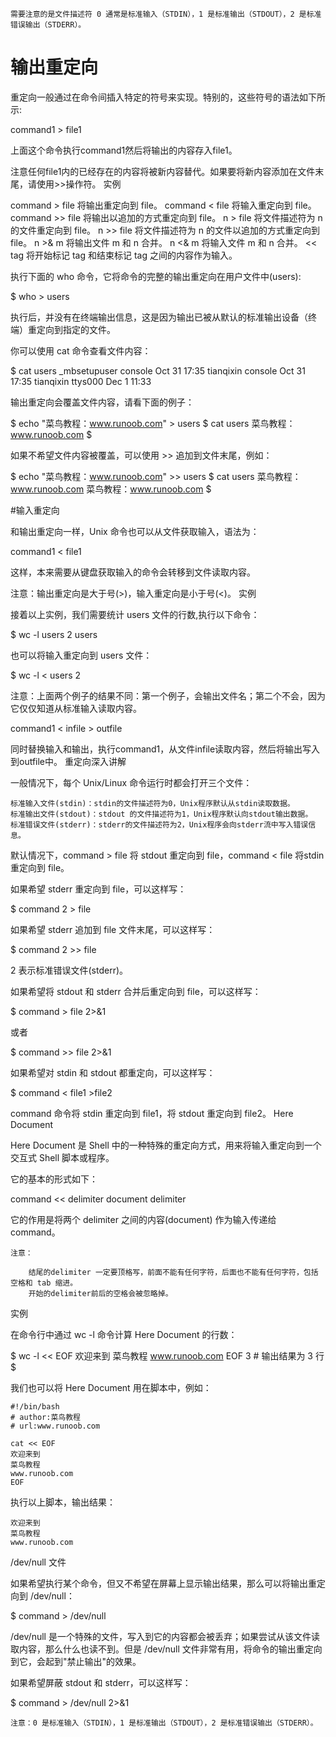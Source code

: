 
    需要注意的是文件描述符 0 通常是标准输入（STDIN），1 是标准输出（STDOUT），2 是标准错误输出（STDERR）。

# 输出重定向

重定向一般通过在命令间插入特定的符号来实现。特别的，这些符号的语法如下所示:

command1 > file1

上面这个命令执行command1然后将输出的内容存入file1。

注意任何file1内的已经存在的内容将被新内容替代。如果要将新内容添加在文件末尾，请使用>>操作符。
实例

command > file 	将输出重定向到 file。
command < file 	将输入重定向到 file。
command >> file 	将输出以追加的方式重定向到 file。
n > file 	将文件描述符为 n 的文件重定向到 file。
n >> file 	将文件描述符为 n 的文件以追加的方式重定向到 file。
n >& m 	将输出文件 m 和 n 合并。
n <& m 	将输入文件 m 和 n 合并。
<< tag 	将开始标记 tag 和结束标记 tag 之间的内容作为输入。


执行下面的 who 命令，它将命令的完整的输出重定向在用户文件中(users):

$ who > users

执行后，并没有在终端输出信息，这是因为输出已被从默认的标准输出设备（终端）重定向到指定的文件。

你可以使用 cat 命令查看文件内容：

$ cat users
_mbsetupuser console  Oct 31 17:35 
tianqixin    console  Oct 31 17:35 
tianqixin    ttys000  Dec  1 11:33 

输出重定向会覆盖文件内容，请看下面的例子：

$ echo "菜鸟教程：www.runoob.com" > users
$ cat users
菜鸟教程：www.runoob.com
$

如果不希望文件内容被覆盖，可以使用 >> 追加到文件末尾，例如：

$ echo "菜鸟教程：www.runoob.com" >> users
$ cat users
菜鸟教程：www.runoob.com
菜鸟教程：www.runoob.com
$

#输入重定向

和输出重定向一样，Unix 命令也可以从文件获取输入，语法为：

command1 < file1

这样，本来需要从键盘获取输入的命令会转移到文件读取内容。

注意：输出重定向是大于号(>)，输入重定向是小于号(<)。
实例

接着以上实例，我们需要统计 users 文件的行数,执行以下命令：

$ wc -l users
       2 users

也可以将输入重定向到 users 文件：

$  wc -l < users
       2 

注意：上面两个例子的结果不同：第一个例子，会输出文件名；第二个不会，因为它仅仅知道从标准输入读取内容。

command1 < infile > outfile

同时替换输入和输出，执行command1，从文件infile读取内容，然后将输出写入到outfile中。
重定向深入讲解

一般情况下，每个 Unix/Linux 命令运行时都会打开三个文件：

    标准输入文件(stdin)：stdin的文件描述符为0，Unix程序默认从stdin读取数据。
    标准输出文件(stdout)：stdout 的文件描述符为1，Unix程序默认向stdout输出数据。
    标准错误文件(stderr)：stderr的文件描述符为2，Unix程序会向stderr流中写入错误信息。

默认情况下，command > file 将 stdout 重定向到 file，command < file 将stdin 重定向到 file。

如果希望 stderr 重定向到 file，可以这样写：

$ command 2 > file

如果希望 stderr 追加到 file 文件末尾，可以这样写：

$ command 2 >> file

2 表示标准错误文件(stderr)。

如果希望将 stdout 和 stderr 合并后重定向到 file，可以这样写：

$ command > file 2>&1

或者

$ command >> file 2>&1

如果希望对 stdin 和 stdout 都重定向，可以这样写：

$ command < file1 >file2

command 命令将 stdin 重定向到 file1，将 stdout 重定向到 file2。
Here Document

Here Document 是 Shell 中的一种特殊的重定向方式，用来将输入重定向到一个交互式 Shell 脚本或程序。

它的基本的形式如下：

command << delimiter
    document
delimiter

它的作用是将两个 delimiter 之间的内容(document) 作为输入传递给 command。

    注意：

        结尾的delimiter 一定要顶格写，前面不能有任何字符，后面也不能有任何字符，包括空格和 tab 缩进。
        开始的delimiter前后的空格会被忽略掉。

实例

在命令行中通过 wc -l 命令计算 Here Document 的行数：

$ wc -l << EOF
    欢迎来到
    菜鸟教程
    www.runoob.com
EOF
3          # 输出结果为 3 行
$

我们也可以将 Here Document 用在脚本中，例如：



```
#!/bin/bash
# author:菜鸟教程
# url:www.runoob.com

cat << EOF
欢迎来到
菜鸟教程
www.runoob.com
EOF

```


执行以上脚本，输出结果：



```
欢迎来到
菜鸟教程
www.runoob.com

```


/dev/null 文件

如果希望执行某个命令，但又不希望在屏幕上显示输出结果，那么可以将输出重定向到 /dev/null：

$ command > /dev/null

/dev/null 是一个特殊的文件，写入到它的内容都会被丢弃；如果尝试从该文件读取内容，那么什么也读不到。但是 /dev/null 文件非常有用，将命令的输出重定向到它，会起到"禁止输出"的效果。

如果希望屏蔽 stdout 和 stderr，可以这样写：

$ command > /dev/null 2>&1

    注意：0 是标准输入（STDIN），1 是标准输出（STDOUT），2 是标准错误输出（STDERR）。